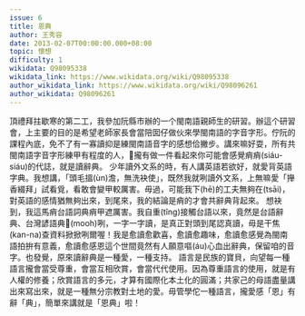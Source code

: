 ```yaml
---
issue: 6
title: 恩典
author: 王秀容
date: 2013-02-07T00:00:00.000+08:00
topic: 懷想
difficulty: 1
wikidata: Q98095338
wikidata_link: https://www.wikidata.org/wiki/Q98095338
author_wikidata_link: https://www.wikidata.org/wiki/Q98096261
author_wikidata: Q98096261
---
```

頂禮拜拄歇寒的第二工，我參加阮縣市辦的一个閩南語親師生的研習。辦這个研習會，上主要的目的是希望老師家長會當陪囡仔做伙來學閩南語的字音字形。佇阮的課程內底，免不了有一寡讀抑是練閩南語音字的感想佮撇步。講來嘛好耍，所有共閩南語字音字形練甲有程度的人，𪜶攏有做一件看起來你可能會感覺痟痟(siáu-siáu)的代誌，就是讀辭典。
少年讀外文系的時，有人講英語若欲好，就愛背英語字典。我想講，「頭毛搵(ùn)澹，無洗袂使」，既然我就咧讀外文系，上無嘛愛「攑香綴拜」試看覓，看敢會變甲較厲害。毋過，可能我下(hē)的工夫無夠在(tsāi)，對英語的感情猶無夠出來，到尾來，我的結論是痟的才會共辭典背起來。
想袂到，我這馬痟台語詞典痟甲遮厲害。我自重(tîng)接觸台語以來，竟然是台語辭典、台灣諺語典𢯾(mooh)咧，一字一字讀，是真正對頭到尾認真讀，毋是干焦(kan-na)查資料掀掀咧爾喔！我是愈讀愈歡喜，愈讀愈趣味，愈讀愈感覺為閩南語拍拚有意義，愈讀愈感恩這个世間竟然有人願意嘔(áu)心血出辭典，保留咱的音字。也發覺，原來讀辭典是一種愛，一種支持。
語言是民族的寶貝，向望每一種語言攏會當受尊重，會當互相欣賞，會當代代使用。因為尊重語言的使用，就是有人權的修養；欣賞語言的多元，才算有國際化本土化的圓滿；共家己的母語盡量講出來寫出來，就是一種無分宗教對土地的愛。毋管學佗一種語言，攏愛感「恩」有辭「典」，簡單來講就是「恩典」啦！